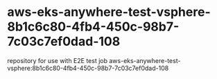 # aws-eks-anywhere-test-vsphere-8b1c6c80-4fb4-450c-98b7-7c03c7ef0dad-108
repository for use with E2E test job aws-eks-anywhere-test-vsphere:8b1c6c80-4fb4-450c-98b7-7c03c7ef0dad-108
